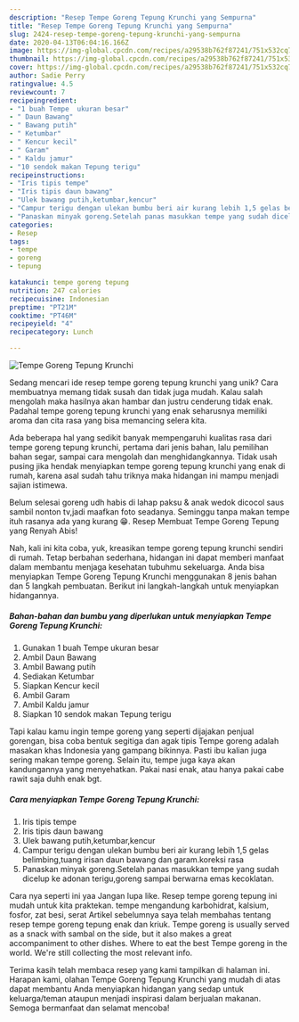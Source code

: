 ```yaml
---
description: "Resep Tempe Goreng Tepung Krunchi yang Sempurna"
title: "Resep Tempe Goreng Tepung Krunchi yang Sempurna"
slug: 2424-resep-tempe-goreng-tepung-krunchi-yang-sempurna
date: 2020-04-13T06:04:16.166Z
image: https://img-global.cpcdn.com/recipes/a29538b762f87241/751x532cq70/tempe-goreng-tepung-krunchi-foto-resep-utama.jpg
thumbnail: https://img-global.cpcdn.com/recipes/a29538b762f87241/751x532cq70/tempe-goreng-tepung-krunchi-foto-resep-utama.jpg
cover: https://img-global.cpcdn.com/recipes/a29538b762f87241/751x532cq70/tempe-goreng-tepung-krunchi-foto-resep-utama.jpg
author: Sadie Perry
ratingvalue: 4.5
reviewcount: 7
recipeingredient:
- "1 buah Tempe  ukuran besar"
- " Daun Bawang"
- " Bawang putih"
- " Ketumbar"
- " Kencur kecil"
- " Garam"
- " Kaldu jamur"
- "10 sendok makan Tepung terigu"
recipeinstructions:
- "Iris tipis tempe"
- "Iris tipis daun bawang"
- "Ulek bawang putih,ketumbar,kencur"
- "Campur terigu dengan ulekan bumbu beri air kurang lebih 1,5 gelas belimbing,tuang irisan daun bawang dan garam.koreksi rasa"
- "Panaskan minyak goreng.Setelah panas masukkan tempe yang sudah dicelup ke adonan terigu,goreng sampai berwarna emas kecoklatan."
categories:
- Resep
tags:
- tempe
- goreng
- tepung

katakunci: tempe goreng tepung 
nutrition: 247 calories
recipecuisine: Indonesian
preptime: "PT21M"
cooktime: "PT46M"
recipeyield: "4"
recipecategory: Lunch

---
```



![Tempe Goreng Tepung Krunchi](https://img-global.cpcdn.com/recipes/a29538b762f87241/751x532cq70/tempe-goreng-tepung-krunchi-foto-resep-utama.jpg)

Sedang mencari ide resep tempe goreng tepung krunchi yang unik? Cara membuatnya memang tidak susah dan tidak juga mudah. Kalau salah mengolah maka hasilnya akan hambar dan justru cenderung tidak enak. Padahal tempe goreng tepung krunchi yang enak seharusnya memiliki aroma dan cita rasa yang bisa memancing selera kita.

Ada beberapa hal yang sedikit banyak mempengaruhi kualitas rasa dari tempe goreng tepung krunchi, pertama dari jenis bahan, lalu pemilihan bahan segar, sampai cara mengolah dan menghidangkannya. Tidak usah pusing jika hendak menyiapkan tempe goreng tepung krunchi yang enak di rumah, karena asal sudah tahu triknya maka hidangan ini mampu menjadi sajian istimewa.

Belum selesai goreng udh habis di lahap paksu &amp; anak wedok dicocol saus sambil nonton tv,jadi maafkan foto seadanya. Seminggu tanpa makan tempe ituh rasanya ada yang kurang 😁. Resep Membuat Tempe Goreng Tepung yang Renyah Abis!


Nah, kali ini kita coba, yuk, kreasikan tempe goreng tepung krunchi sendiri di rumah. Tetap berbahan sederhana, hidangan ini dapat memberi manfaat dalam membantu menjaga kesehatan tubuhmu sekeluarga. Anda bisa menyiapkan Tempe Goreng Tepung Krunchi menggunakan 8 jenis bahan dan 5 langkah pembuatan. Berikut ini langkah-langkah untuk menyiapkan hidangannya.

<!--inarticleads1-->

##### Bahan-bahan dan bumbu yang diperlukan untuk menyiapkan Tempe Goreng Tepung Krunchi:

1. Gunakan 1 buah Tempe  ukuran besar
1. Ambil  Daun Bawang
1. Ambil  Bawang putih
1. Sediakan  Ketumbar
1. Siapkan  Kencur kecil
1. Ambil  Garam
1. Ambil  Kaldu jamur
1. Siapkan 10 sendok makan Tepung terigu


Tapi kalau kamu ingin tempe goreng yang seperti dijajakan penjual gorengan, bisa coba bentuk segitiga dan agak tipis Tempe goreng adalah masakan khas Indonesia yang gampang bikinnya. Pasti ibu kalian juga sering makan tempe goreng. Selain itu, tempe juga kaya akan kandungannya yang menyehatkan. Pakai nasi enak, atau hanya pakai cabe rawit saja duhh enak bgt. 

<!--inarticleads2-->

##### Cara menyiapkan Tempe Goreng Tepung Krunchi:

1. Iris tipis tempe
1. Iris tipis daun bawang
1. Ulek bawang putih,ketumbar,kencur
1. Campur terigu dengan ulekan bumbu beri air kurang lebih 1,5 gelas belimbing,tuang irisan daun bawang dan garam.koreksi rasa
1. Panaskan minyak goreng.Setelah panas masukkan tempe yang sudah dicelup ke adonan terigu,goreng sampai berwarna emas kecoklatan.


Cara nya seperti ini yaa Jangan lupa like. Resep tempe goreng tepung ini mudah untuk kita praktekan. tempe mengandung karbohidrat, kalsium, fosfor, zat besi, serat Artikel sebelumnya saya telah membahas tentang resep tempe goreng tepung enak dan kriuk. Tempe goreng is usually served as a snack with sambal on the side, but it also makes a great accompaniment to other dishes. Where to eat the best Tempe goreng in the world. We&#39;re still collecting the most relevant info. 

Terima kasih telah membaca resep yang kami tampilkan di halaman ini. Harapan kami, olahan Tempe Goreng Tepung Krunchi yang mudah di atas dapat membantu Anda menyiapkan hidangan yang sedap untuk keluarga/teman ataupun menjadi inspirasi dalam berjualan makanan. Semoga bermanfaat dan selamat mencoba!
